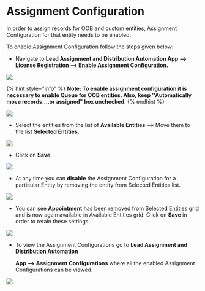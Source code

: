 # Assignment Configuration

In order to assign records for OOB and custom entities, Assignment Configuration for that entity needs to be enabled.

To enable Assignment Configuration follow the steps given below:&#x20;

* Navigate to **Lead Assignment and Distribution Automation App --> License Registration --> Enable Assignment Configuration.**

![](../../.gitbook/assets/Config\_1.jpg)

{% hint style="info" %}
**Note: To enable assignment configuration it is necessary to enable Queue for OOB entities. Also, keep ''Automatically move records....or assigned" box unchecked.**
{% endhint %}

![](../../.gitbook/assets/Config\_2.png)

* Select the entities from the list of **Available Entities** --> Move them to the list **Selected Entities.**

![](../../.gitbook/assets/Config\_3.png)

* Click on **Save**.&#x20;

![](../../.gitbook/assets/Config\_4.png)

* At any time you can **disable** the Assignment Configuration for a particular Entity by removing the entity from Selected Entities list.

![](<../../.gitbook/assets/Config\_5 (2).png>)

* You can see **Appointment** has been removed from Selected Entities grid and is now again available in Available Entities grid. Click on **Save** in order to retain these settings.

![](../../.gitbook/assets/Config\_6.png)

*   To view the Assignment Configurations go to **Lead Assignment and Distribution Automation**

    &#x20;**App --> Assignment Configurations** where all the enabled Assignment Configurations can be viewed.

![](<../../.gitbook/assets/Assign Config\_1.png>)
